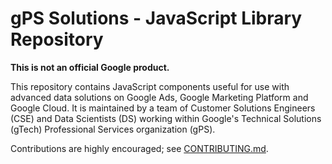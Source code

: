 # gPS Solutions - JavaScript Library Repository

**This is not an official Google product.**

This repository contains JavaScript components useful for use with advanced data
solutions on Google Ads, Google Marketing Platform and Google Cloud. It is
maintained by a team of Customer Solutions Engineers (CSE) and Data Scientists
(DS) working within Google's Technical Solutions (gTech) Professional Services
organization (gPS).

Contributions are highly encouraged; see [CONTRIBUTING.md](../CONTRIBUTING.md).

